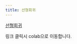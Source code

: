 ```yaml
---
title: 선형회귀
---
```


[선형회귀](https://colab.research.google.com/drive/1YjVJ3IbP9kxPubkrzWYZErV4lRoTYdbK?usp=sharing)

링크 클릭시 colab으로 이동합니다.
